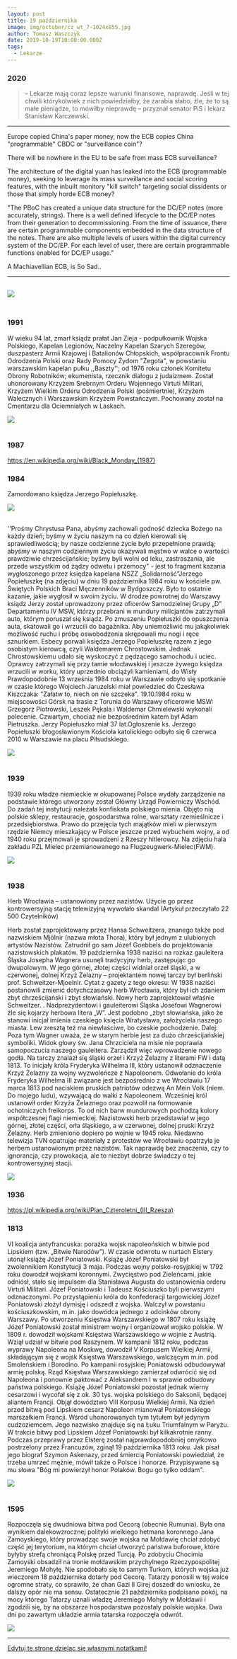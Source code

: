 ```yaml
---
layout: post
title: 19 października
image: img/october/cz_wt_7-1024x855.jpg
author: Tomasz Waszczyk
date: 2019-10-19T10:00:00.000Z
tags:
  - Lekarze
---
```


### 2020

> – Lekarze mają coraz lepsze warunki finansowe, naprawdę. Jeśli w tej chwili którykolwiek z nich powiedziałby, że zarabia słabo, źle, że to są małe pieniądze, to mówiłby nieprawdę – przyznał senator PiS i lekarz Stanisław Karczewski.

---

Europe copied China's paper money, now the ECB copies China "programmable" CBDC or "surveillance coin"?

There will be nowhere in the EU to be safe from mass ECB surveillance?

The architecture of the digital yuan has leaked into the ECB (programmable money), seeking to leverage its mass surveillance and social scoring features, with the inbuilt monitory "kill switch" targeting social dissidents or those that simply horde ECB money?

"The PBoC has created a unique data structure for the DC/EP notes (more accurately, strings). There is a well defined lifecycle to the DC/EP notes from their generation to decommissioning. From the time of issuance, there are certain programmable components embedded in the data structure of the notes. There are also multiple levels of users within the digital currency system of the DC/EP. For each level of user, there are certain programmable functions enabled for DC/EP usage."

A Machiavellian ECB, is So Sad..

---
<img src="./img/october/bankisa.png"><br><br>
---

### 1991

W wieku 94 lat, zmarł ksiądz prałat Jan Zieja - podpułkownik Wojska Polskiego, Kapelan Legionów, Naczelny Kapelan Szarych Szeregów, duszpasterz Armii Krajowej i Batalionów Chłopskich, współpracownik Frontu Odrodzenia Polski oraz Rady Pomocy Żydom "Żegota", w powstaniu warszawskim kapelan pułku ,,Baszty''; od 1976 roku członek Komitetu Obrony Robotników; ekumenista, rzecznik dialogu z judaizmem. Został uhonorowany Krzyżem Srebrnym Orderu Wojennego Virtuti Militari, Krzyżem Wielkim Orderu Odrodzenia Polski (pośmiertnie), Krzyżem Walecznych i Warszawskim Krzyżem Powstańczym. Pochowany został na Cmentarzu dla Ociemniałych w Laskach.

<img src="./img/october/zieja.jpg"/><br><br>

### 1987

https://en.wikipedia.org/wiki/Black_Monday_(1987)

### 1984

Zamordowano księdza Jerzego Popiełuszkę.

<img src="./img/october/popieluszko.jpg"/><br><br>

''Prośmy Chrystusa Pana, abyśmy zachowali godność dziecka Bożego na każdy dzień; byśmy w życiu naszym na co dzień kierowali się sprawiedliwością; by nasze codzienne życie było przepełnione prawdą; abyśmy w naszym codziennym życiu okazywali męstwo w walce o wartości prawdziwie chrześcijańskie; byśmy byli wolni od leku, zastraszania, ale przede wszystkim od żądzy odwetu i przemocy" - jest to fragment kazania wygłoszonego przez księdza kapelana NSZZ „Solidarność”Jerzego Popiełuszkę (na zdjęciu) w dniu 19 października 1984 roku w kościele pw. Świętych Polskich Braci Męczenników w Bydgoszczy. Było to ostatnie kazanie, jakie wygłosił w swoim życiu. W drodze powrotnej do Warszawy ksiądz Jerzy został uprowadzony przez oficerów Samodzielnej Grupy „D” Departamentu IV MSW, którzy przebrani w mundury milicjantów zatrzymali auto, którym poruszał się ksiądz. Po zmuszeniu Popiełuszki do opuszczenia auta, skatowali go i wrzucili do bagażnika. Aby uniemożliwić mu jakąkolwiek możliwość ruchu i próbę oswobodzenia skrępowali mu nogi i ręce sznurkiem.  Esbecy porwali księdza Jerzego Popiełuszkę razem z jego osobistym kierowcą, czyli Waldemarem Chrostowskim. Jednak Chrostowskiemu udało się wyskoczyć z pędzącego samochodu i uciec. Oprawcy zatrzymali się przy tamie włocławskiej i  jeszcze żywego księdza wrzucili w worku, który uprzednio obciążyli kamieniami, do Wisły
Prawdopodobnie 13 września 1984 roku w Warszawie odbyło się spotkanie w czasie którego Wojciech Jaruzelski miał powiedzieć do Czesława Kiszczaka: "Załatw to, niech on nie szczeka".
19.10.1984 roku w miejscowości Górsk na trasie z Torunia do Warszawy oficerowie MSW: Grzegorz Piotrowski, Leszek Pękala i Waldemar Chmielewski wykonali polecenie. Czwartym, chociaż nie bezpośrednim katem był Adam Pietruszka. Jerzy Popiełuszko miał 37 lat.Ogłoszenie ks. Jerzego Popiełuszki błogosławionym Kościoła katolickiego odbyło się 6 czerwca 2010 w Warszawie na placu Piłsudskiego.

<img src="./img/october/popieluszko2.jpg"/><br><br>

### 1939

1939 roku władze niemieckie w okupowanej Polsce wydały zarządzenie na podstawie którego utworzony został Główny Urząd Powierniczy Wschód. Do zadań tej instytucji należała konfiskata polskiego mienia. Objęto nią polskie sklepy, restauracje, gospodarstwa rolne, warsztaty rzemieślnicze i przedsiębiorstwa. Prawo do przejęcia tych majątków mieli w pierwszym rzędzie Niemcy mieszkający w Polsce jeszcze przed wybuchem wojny, a od 1940 roku przejmowali je sprowadzeni z Rzeszy hitlerowcy.
Na zdjęciu hala zakładu PZL Mielec przemianowanego na Flugzeugwerk-Mielec(FWM).

<img src="./img/october/mielec.jpg"/><br><br>

### 1938

Herb Wrocławia – ustanowiony przez nazistów. Użycie go przez kontrowersyjną stację telewizyjną wywołało skandal
(Artykuł przeczytało 22 500 Czytelników)

Herb został zaprojektowany przez Hansa Schweitzera, znanego także pod nazwiskiem Mjölnir (nazwa młota Thora), który był jednym z ulubionych artystów Nazistów. Zatrudnił go sam Józef Goebbels do projektowania nazistowskich plakatów. 19 października 1938 naziści na rozkaz gauleitera Śląska Josepha Wagnera usunęli tradycyjny herb, zastępując go dwupolowym. W jego górnej, złotej części widniał orzeł śląski, a w czerwonej, dolnej Krzyż Żelazny – projektantem nowej tarczy był berliński prof. Schweitzer-Mjoelnir. Cytat z gazety z tego okresu:
W 1938 naziści postanowili zmienić dotychczasowy herb Wrocławia, który był ich zdaniem zbyt chrześcijański i zbyt słowiański. Nowy herb zaprojektował właśnie Schweitzer.
. Nadprezydentowi i gauleiterowi Śląska Josefowi Wagnerowi źle się kojarzy herbowa litera „W”. Jest podobno „zbyt słowiańska, jako że stanowi inicjał imienia czeskiego księcia Wratysława, założyciela naszego miasta. Lew zresztą też ma niewłaściwe, bo czeskie pochodzenie.
Dalej:
Poza tym Wagner uważa, że w starym herbie jest za dużo chrześcijańskiej symboliki. Widok głowy św. Jana Chrzciciela na misie nie poprawia samopoczucia naszego gauleitera. Zarządził więc wprowadzenie nowego godła. Na tarczy znalazł się śląski orzeł i Krzyż Żelazny z literami FW i datą 1813. To inicjały króla Fryderyka Wilhelma III, który ustanowił odznaczenie Krzyż Żelazny za wojny wyzwoleńcze z Napoleonem.
Odwołanie do króla Fryderyka Wilhelma III związane jest bezpośrednio z we Wrocławiu 17 marca 1813 pod naciskiem pruskich patriotów odezwą An Mein Volk (niem. Do mojego ludu), wzywającą do walki z Napoleonem. Wcześniej król ustanowił order Krzyża Żelaznego oraz pozwolił na formowanie ochotniczych freikorps. To od nich barw mundurowych pochodzą kolory współczesnej flagi niemieckiej.
Nazistowski herb przedstawiał w jego górnej, złotej części, orła śląskiego, a w czerwonej, dolnej pruski Krzyż Żelazny.
Herb zmieniono dopiero po wojnie w 1945 roku. Niedawno telewizja TVN opatrując materiały z protestów we Wrocławiu opatrzyła je herbem ustanowionym przez nazistów. Tak naprawdę bez znaczenia, czy to ignorancja, czy prowokacja, ale to niezbyt dobrze świadczy o tej kontrowersyjnej stacji.

<img src="./img/october/wroclaw.jpg"/><br>

### 1936

https://pl.wikipedia.org/wiki/Plan_Czteroletni_(III_Rzesza)

### 1813

VI koalicja antyfrancuska: porażka wojsk napoleońskich w bitwie pod Lipskiem (tzw. „Bitwie Narodów”). W czasie odwrotu w nurtach Elstery utonął książę Józef Poniatowski.
Książę Józef Poniatowski był zwolennikiem Konstytucji 3 maja. Podczas wojny polsko-rosyjskiej w 1792 roku dowodził wojskami koronnymi. Zwycięstwo pod Zieleńcami, jakie odniósł, stało się impulsem dla Stanisława Augusta do ustanowienia orderu Virtuti Militari. Józef Poniatowski i Tadeusz Kościuszko byli pierwszymi odznaczonymi. Po przystąpieniu króla do konfederacji targowickiej Józef Poniatowski złożył dymisję i odszedł z wojska. Walczył w powstaniu kościuszkowskim, m.in. jako dowódca jednego z odcinków obrony Warszawy.
Po utworzeniu Księstwa Warszawskiego w 1807 roku książę Józef Poniatowski został ministrem wojny i organizował wojsko polskie. W 1809 r. dowodził wojskami Księstwa Warszawskiego w wojnie z Austrią. Wziął udział w bitwie pod Raszynem.
W kampanii 1812 roku, podczas wyprawy Napoleona na Moskwę, dowodził V Korpusem Wielkiej Armii, składającym się z wojsk Księstwa Warszawskiego, walczącym m.in. pod Smoleńskiem i Borodino.
Po kampanii rosyjskiej Poniatowski odbudowywał armię polską. Rząd Księstwa Warszawskiego zamierzał odwrócić się od Napoleona i ponownie paktować z Aleksandrem I w sprawie odbudowy państwa polskiego. Książę Józef Poniatowski pozostał jednak wierny cesarzowi i wycofał się z ok. 30 tys. wojska polskiego do Saksonii, będącej aliantem Francji. Objął dowództwo VIII Korpusu Wielkiej Armii.
Na dzień przed bitwą pod Lipskiem cesarz Napoleon mianował Poniatowskiego marszałkiem Francji. Wśród uhonorowanych tym tytułem był jedynym cudzoziemcem. Jego nazwisko znajduje się na Łuku Triumfalnym w Paryżu.
W trakcie bitwy pod Lipskiem Józef Poniatowski był kilkakrotnie ranny. Podczas przeprawy przez Elsterę został najprawdopodobniej omyłkowo postrzelony przez Francuzów, zginął 19 października 1813 roku. Jak pisał jego biograf Szymon Askenazy, przed śmiercią Poniatowski powiedział, że trzeba umrzeć mężnie, mówił także o Polsce i honorze.
Przypisywane są mu słowa "Bóg mi powierzył honor Polaków. Bogu go tylko oddam".

<img src="./img/october/bitwanarodow.jpg"><br><br>

### 1595

Rozpoczęła się dwudniowa bitwa pod Cecorą (obecnie Rumunia). Była ona wynikiem dalekowzrocznej polityki wielkiego hetmana koronnego Jana Zamoyskiego, który prowadząc swoje wojska na Mołdawię chciał zdobyć część jej terytorium, na którym chciał utworzyć państwa buforowe, które byłyby strefą chroniącą Polskę przed Turcją.
Po zdobyciu Chocimia Zamoyski obsadził na tronie mołdawskim przychylnego Rzeczypospolitej Jeremiego Mohyłę. Nie spodobało się to samym Turkom, których wojska już wieczorem 18 października dotarły pod Cecorę. Tatarzy ponosili w tej walce ogromne straty, co sprawiło, że chan Gazi II Girej doszedł do wniosku, że dalszy opór nie ma sensu.
Ostatecznie 21 października podpisano pokój,
na mocy którego Tatarzy uznali władzę
Jeremiego Mohyły w Mołdawii i zgodzili się,
by na obszarze hospodarstwa pozostały
polskie wojska. Dwa dni po zawartym układzie
armia tatarska rozpoczęła odwrót.

<img src="./img/october/cecora.jpg"/><br>

---

<a href="https://github.com/TomaszWaszczyk/historia.waszczyk.com/edit/master/src/content/october-19.md" target="_blank">Edytuj tę stronę dzieląc się własnymi notatkami!</a>
